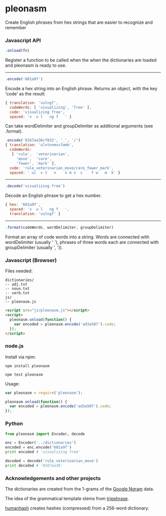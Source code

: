 pleonasm
========

Create English phrases from hex strings that are easier to recognize and remember


### Javascript API

```Javascript
.onload(fn)
```

Register a function to be called when the when the dictionaries are loaded and pleonasm is ready to use.

------------------------------------

```Javascript
.encode('601a9f')
```

Encode a hex string into an English phrase. Returns an object, with the key 'code' as the result:

```Javascript
{ translation: 'vulngf',
  codeWords: [ 'visualizing', 'free' ],
  code: 'visualizing free',
  spaced: 'v  u l   ng f   ' }
```  

Can take wordDelimiter and groupDelimiter as additional arguments (see .format).

```Javascript
.encode('0167aa36cf832', '_', '/')
{ translation: 'ulvtnnmvcfwmk',
  codeWords: 
   [ 'rule',  'veterinarian',
     'move',  'care',
     'fewer', 'mark' ],
  code: 'rule_veterinarian_move/care_fewer_mark',
  spaced: ' ul  v t   n    n m v  c    f w   m  k' }
```  
------------------------------------

```Javascript
.decode('visualizing free')
```

Decode an English phrase to get a hex number.

```Javascript
{ hex: '601a9f',
  spaced: 'v  u l   ng f   ',
  translation: 'vulngf' }
```

------------------------------------

```Javascript
.format(codeWords, wordDelimiter, groupDelimiter)
```

Format an array of code words into a string. Words are connected with wordDelimiter (usually ' '), phrases of three words each are connected with groupDelimiter (usually ', ')).

### Javascript (Browser)

Files needed:
```
dictionaries/
-- adj.txt
-- noun.txt
-- verb.txt
js/
-- pleonasm.js
```

```HTML
<script src="js/pleonasm.js"></script>
<script>
  pleonasm.onload(function() {
    var encoded = pleonasm.encode('ad3a507').code;
  });
</script>
```

### node.js

Install via npm:

```
npm install pleonasm

npm test pleonasm
```

Usage:

```Javascript
var pleonasm = require('pleonasm');

pleonasm.onload(function() {
  var encoded = pleonasm.encode('ad3a507').code;
});
```

### Python

```Python
from pleonasm import Encoder, decode

enc = Encoder('../dictionaries')
encoded = enc.encode('601a9f')
print encoded # 'visualizing free'

decoded = decode('rule_veterinarian_move')
print decoded # '0167aa36'
```

### Acknowledgements and other projects

The dictionaries are created from the 1-grams of the [Google Ngram](http://books.google.com/ngrams) data.

The idea of the grammatical template stems from [tripphrase](http://worrydream.com/tripphrase/).

[humanhash](https://github.com/zacharyvoase/humanhash) creates hashes (compressed) from a 256-word dictionary.
